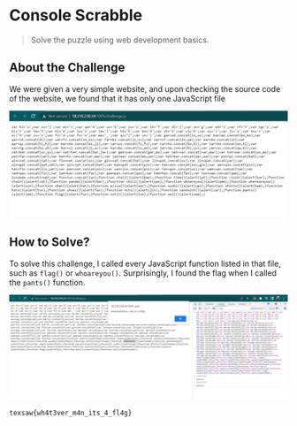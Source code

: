 # Console Scrabble
> Solve the puzzle using web development basics.

## About the Challenge
We were given a very simple website, and upon checking the source code of the website, we found that it has only one JavaScript file

![preview](images/preview.png)

## How to Solve?
To solve this challenge, I called every JavaScript function listed in that file, such as `flag()` or `whoareyou()`. Surprisingly, I found the flag when I called the `pants()` function.

![flag](images/flag.png)

```
texsaw{wh4t3ver_m4n_its_4_fl4g}
```